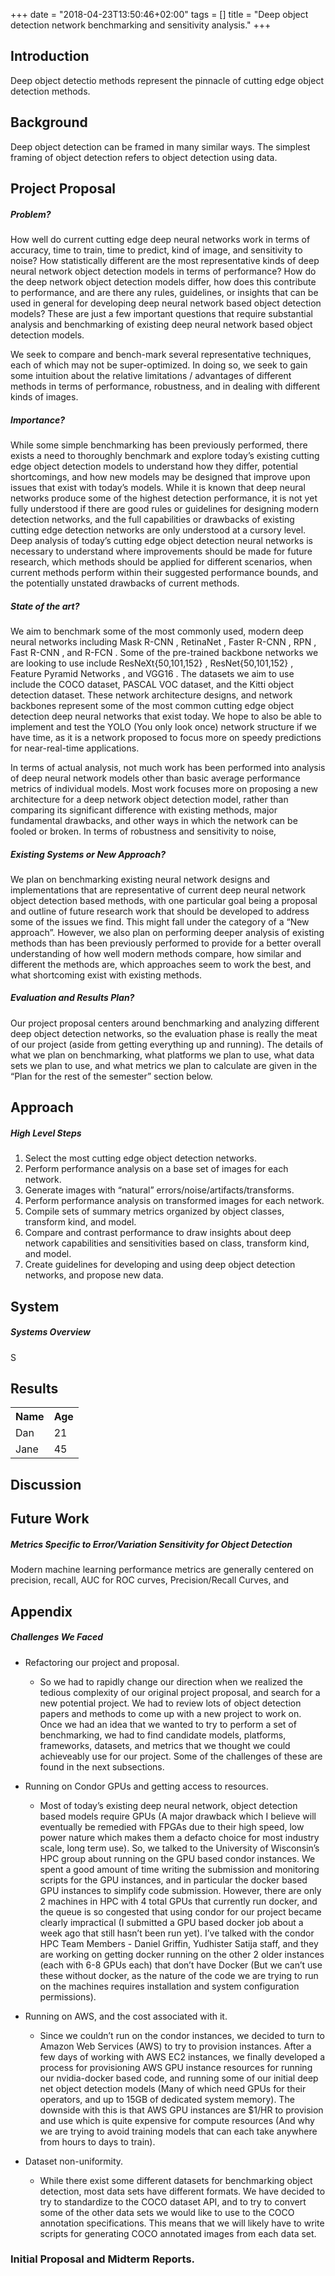 +++
date = "2018-04-23T13:50:46+02:00"
tags = []
title = "Deep object detection network benchmarking and sensitivity analysis."
+++

## Introduction

Deep object detectio methods represent the pinnacle of cutting edge object detection methods.


## Background

Deep object detection can be framed in many similar ways. The simplest framing of object 
detection refers to object detection using data.


## Project Proposal

##### Problem?

How well do current cutting edge deep neural networks work in terms of accuracy, time
to train, time to predict, kind of image, and sensitivity to noise? How statistically different are the
most representative kinds of deep neural network object detection models in terms of
performance? How do the deep network object detection models differ, how does this contribute
to performance, and are there any rules, guidelines, or insights that can be used in general for
developing deep neural network based object detection models? These are just a few important
questions that require substantial analysis and benchmarking of existing deep neural network
based object detection models.

We seek to compare and bench-mark several representative techniques, each of which
may not be super-optimized. In doing so, we seek to gain some intuition about the relative
limitations / advantages of different methods in terms of performance, robustness, and in
dealing with different kinds of images.

##### Importance?

While some simple benchmarking has been previously performed, there exists a need to
thoroughly benchmark and explore today’s existing cutting edge object detection models to
understand how they differ, potential shortcomings, and how new models may be designed that
improve upon issues that exist with today’s models. While it is known that deep neural networks
produce some of the highest detection performance, it is not yet fully understood if there are
good rules or guidelines for designing modern detection networks, and the full capabilities or
drawbacks of existing cutting edge detection networks are only understood at a cursory level.
Deep analysis of today’s cutting edge object detection neural networks is necessary to
understand where improvements should be made for future research, which methods should be
applied for different scenarios, when current methods perform within their suggested
performance bounds, and the potentially unstated drawbacks of current methods.


##### State of the art?

We aim to benchmark some of the most commonly used, modern deep neural networks
including Mask R-CNN , RetinaNet , Faster R-CNN , RPN , Fast R-CNN , and R-FCN . Some of the
pre-trained backbone networks we are looking to use include ResNeXt{50,101,152} ,
ResNet{50,101,152} , Feature Pyramid Networks , and VGG16 . The datasets we aim to use
include the COCO dataset, PASCAL VOC dataset, and the Kitti object detection dataset. These
network architecture designs, and network backbones represent some of the most common
cutting edge object detection deep neural networks that exist today. We hope to also be able to
implement and test the YOLO (You only look once) network structure if we have time, as it is a
network proposed to focus more on speedy predictions for near-real-time applications.

In terms of actual analysis, not much work has been performed into analysis of deep
neural network models other than basic average performance metrics of individual models. Most
work focuses more on proposing a new architecture for a deep network object detection model,
rather than comparing its significant difference with existing methods, major fundamental
drawbacks, and other ways in which the network can be fooled or broken. In terms of
robustness and sensitivity to noise,

##### Existing Systems or New Approach?

We plan on benchmarking existing neural network designs and implementations that are
representative of current deep neural network object detection based methods, with one
particular goal being a proposal and outline of future research work that should be developed to
address some of the issues we find. This might fall under the category of a “New approach”.
However, we also plan on performing deeper analysis of existing methods than has been
previously performed to provide for a better overall understanding of how well modern methods
compare, how similar and different the methods are, which approaches seem to work the best,
and what shortcoming exist with existing methods.

##### Evaluation and Results Plan?

Our project proposal centers around benchmarking and analyzing different deep object
detection networks, so the evaluation phase is really the meat of our project (aside from getting
everything up and running). The details of what we plan on benchmarking, what platforms we
plan to use, what data sets we plan to use, and what metrics we plan to calculate are given in
the “Plan for the rest of the semester” section below.

## Approach


##### High Level Steps

1. Select the most cutting edge object detection networks.
2. Perform performance analysis on a base set of images for each network.
3. Generate images with “natural” errors/noise/artifacts/transforms.
4. Perform performance analysis on transformed images for each network.
5. Compile sets of summary metrics organized by object classes, transform kind, and model.
6. Compare and contrast performance to draw insights about deep network capabilities and 
sensitivities based on class, transform kind, and model.
7. Create guidelines for developing and using deep object detection networks, and propose new data.



## System

##### Systems Overview
S



## Results

<table class="table">
    <tr>
        <th>Name</th>
        <th>Age</th>
    </tr>
    <tr>
        <td>Dan</td>
        <td>21</td>
    </tr>
    <tr>
        <td>Jane</td>
        <td>45</td>
    </tr>
</table>


## Discussion


## Future Work

##### Metrics Specific to Error/Variation Sensitivity for Object Detection

Modern machine learning performance metrics are generally centered on precision, recall, AUC for ROC curves, 
Precision/Recall Curves, and 


## Appendix

##### Challenges We Faced

+   Refactoring our project and proposal.
    +   So we had to rapidly change our direction when we realized the tedious
complexity of our original project proposal, and search for a new potential project.
We had to review lots of object detection papers and methods to come up with a
new project to work on. Once we had an idea that we wanted to try to perform a
set of benchmarking, we had to find candidate models, platforms, frameworks,
datasets, and metrics that we thought we could achieveably use for our project.
Some of the challenges of these are found in the next subsections.

+   Running on Condor GPUs and getting access to resources.
    +   Most of today’s existing deep neural network, object detection based models
require GPUs (A major drawback which I believe will eventually be remedied with
FPGAs due to their high speed, low power nature which makes them a defacto
choice for most industry scale, long term use). So, we talked to the University of
Wisconsin’s HPC group about running on the GPU based condor instances. We
spent a good amount of time writing the submission and monitoring scripts for the
GPU instances, and in particular the docker based GPU instances to simplify
code submission. However, there are only 2 machines in HPC with 4 total GPUs
that currently run docker, and the queue is so congested that using condor for
our project became clearly impractical (I submitted a GPU based docker job
about a week ago that still hasn’t been run yet). I’ve talked with the condor HPC
Team Members - Daniel Griffin, Yudhister Satija
staff, and they are working on getting docker running on the other 2 older
instances (each with 6-8 GPUs each) that don’t have Docker (But we can’t use
these without docker, as the nature of the code we are trying to run on the
machines requires installation and system configuration permissions).

+   Running on AWS, and the cost associated with it.
    +   Since we couldn’t run on the condor instances, we decided to turn to Amazon
Web Services (AWS) to try to provision instances. After a few days of working
with AWS EC2 instances, we finally developed a process for provisioning AWS
GPU instance resources for running our nvidia-docker based code, and running
some of our initial deep net object detection models (Many of which need GPUs
for their operators, and up to 15GB of dedicated system memory). The downside
with this is that AWS GPU instances are $1/HR to provision and use which is
quite expensive for compute resources (And why we are trying to avoid training
models that can each take anywhere from hours to days to train).

+   Dataset non-uniformity.
    +   While there exist some different datasets for benchmarking object detection,
most data sets have different formats. We have decided to try to standardize to
the COCO dataset API, and to try to convert some of the other data sets we
would like to use to the COCO annotation specifications. This means that we will
likely have to write scripts for generating COCO annotated images from each
data set.


### Initial Proposal and Midterm Reports.






